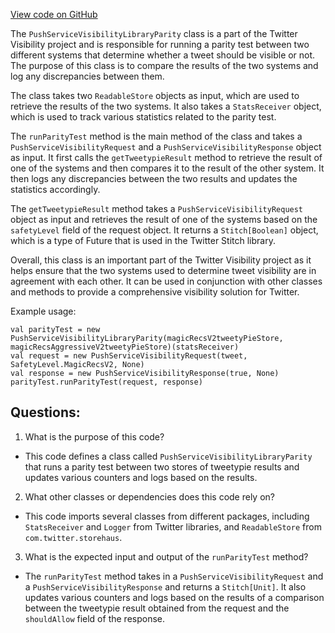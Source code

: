 [View code on GitHub](https://github.com/misbahsy/the-algorithm/visibilitylib/src/main/scala/com/twitter/visibility/interfaces/push_service/PushServiceVisibilityLibraryParity.scala)

The `PushServiceVisibilityLibraryParity` class is a part of the Twitter Visibility project and is responsible for running a parity test between two different systems that determine whether a tweet should be visible or not. The purpose of this class is to compare the results of the two systems and log any discrepancies between them. 

The class takes two `ReadableStore` objects as input, which are used to retrieve the results of the two systems. It also takes a `StatsReceiver` object, which is used to track various statistics related to the parity test. 

The `runParityTest` method is the main method of the class and takes a `PushServiceVisibilityRequest` and a `PushServiceVisibilityResponse` object as input. It first calls the `getTweetypieResult` method to retrieve the result of one of the systems and then compares it to the result of the other system. It then logs any discrepancies between the two results and updates the statistics accordingly. 

The `getTweetypieResult` method takes a `PushServiceVisibilityRequest` object as input and retrieves the result of one of the systems based on the `safetyLevel` field of the request object. It returns a `Stitch[Boolean]` object, which is a type of Future that is used in the Twitter Stitch library. 

Overall, this class is an important part of the Twitter Visibility project as it helps ensure that the two systems used to determine tweet visibility are in agreement with each other. It can be used in conjunction with other classes and methods to provide a comprehensive visibility solution for Twitter. 

Example usage:

```
val parityTest = new PushServiceVisibilityLibraryParity(magicRecsV2tweetyPieStore, magicRecsAggressiveV2tweetyPieStore)(statsReceiver)
val request = new PushServiceVisibilityRequest(tweet, SafetyLevel.MagicRecsV2, None)
val response = new PushServiceVisibilityResponse(true, None)
parityTest.runParityTest(request, response)
```
## Questions: 
 1. What is the purpose of this code?
- This code defines a class called `PushServiceVisibilityLibraryParity` that runs a parity test between two stores of tweetypie results and updates various counters and logs based on the results.

2. What other classes or dependencies does this code rely on?
- This code imports several classes from different packages, including `StatsReceiver` and `Logger` from Twitter libraries, and `ReadableStore` from `com.twitter.storehaus`.

3. What is the expected input and output of the `runParityTest` method?
- The `runParityTest` method takes in a `PushServiceVisibilityRequest` and a `PushServiceVisibilityResponse` and returns a `Stitch[Unit]`. It also updates various counters and logs based on the results of a comparison between the tweetypie result obtained from the request and the `shouldAllow` field of the response.